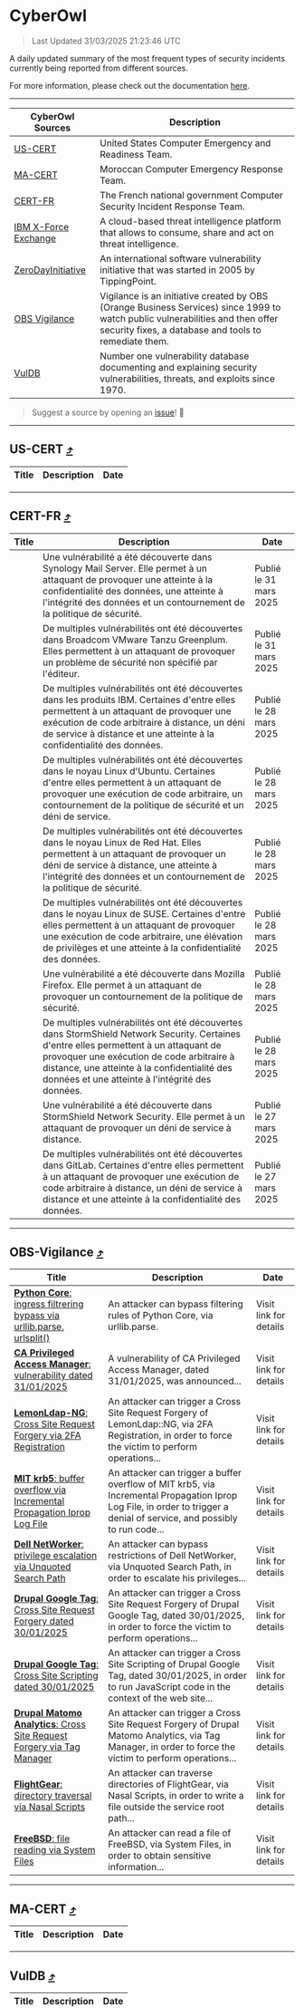 
 <div id='top'></div>

# CyberOwl

 > Last Updated 31/03/2025 21:23:46 UTC
 
 A daily updated summary of the most frequent types of security incidents currently being reported from different sources.
 
 For more information, please check out the documentation [here](./docs/README.md).
 
 ---
 |CyberOwl Sources|Description|
 |---|---|
 |[US-CERT](#us-cert-arrow_heading_up)|United States Computer Emergency and Readiness Team.|
 |[MA-CERT](#ma-cert-arrow_heading_up)|Moroccan Computer Emergency Response Team.|
 |[CERT-FR](#cert-fr-arrow_heading_up)|The French national government Computer Security Incident Response Team.|
 |[IBM X-Force Exchange](#ibmcloud-arrow_heading_up)|A cloud-based threat intelligence platform that allows to consume, share and act on threat intelligence.|
 |[ZeroDayInitiative](#zerodayinitiative-arrow_heading_up)|An international software vulnerability initiative that was started in 2005 by TippingPoint.|
 |[OBS Vigilance](#obs-vigilance-arrow_heading_up)|Vigilance is an initiative created by OBS (Orange Business Services) since 1999 to watch public vulnerabilities and then offer security fixes, a database and tools to remediate them.|
 |[VulDB](#vuldb-arrow_heading_up)|Number one vulnerability database documenting and explaining security vulnerabilities, threats, and exploits since 1970.|
 
 > Suggest a source by opening an [issue](https://github.com/karimhabush/cyberowl/issues)! :raised_hands:
 ---

## US-CERT [:arrow_heading_up:](#cyberowl)

 |Title|Description|Date|
 |---|---|---|
 
 ---

## CERT-FR [:arrow_heading_up:](#cyberowl)

 |Title|Description|Date|
 |---|---|---|
 |[](https://www.cert.ssi.gouv.fr/avis/CERTFR-2025-AVI-0257/)|Une vulnérabilité a été découverte dans Synology Mail Server. Elle permet à un attaquant de provoquer une atteinte à la confidentialité des données, une atteinte à l'intégrité des données et un contournement de la politique de sécurité.|Publié le 31 mars 2025|
 |[](https://www.cert.ssi.gouv.fr/avis/CERTFR-2025-AVI-0256/)|De multiples vulnérabilités ont été découvertes dans Broadcom VMware Tanzu Greenplum. Elles permettent à un attaquant de provoquer un problème de sécurité non spécifié par l'éditeur.|Publié le 31 mars 2025|
 |[](https://www.cert.ssi.gouv.fr/avis/CERTFR-2025-AVI-0255/)|De multiples vulnérabilités ont été découvertes dans les produits IBM. Certaines d'entre elles permettent à un attaquant de provoquer une exécution de code arbitraire à distance, un déni de service à distance et une atteinte à la confidentialité des données.|Publié le 28 mars 2025|
 |[](https://www.cert.ssi.gouv.fr/avis/CERTFR-2025-AVI-0254/)|De multiples vulnérabilités ont été découvertes dans le noyau Linux d'Ubuntu. Certaines d'entre elles permettent à un attaquant de provoquer une exécution de code arbitraire, un contournement de la politique de sécurité et un déni de service.|Publié le 28 mars 2025|
 |[](https://www.cert.ssi.gouv.fr/avis/CERTFR-2025-AVI-0253/)|De multiples vulnérabilités ont été découvertes dans le noyau Linux de Red Hat. Elles permettent à un attaquant de provoquer un déni de service à distance, une atteinte à l'intégrité des données et un contournement de la politique de sécurité.|Publié le 28 mars 2025|
 |[](https://www.cert.ssi.gouv.fr/avis/CERTFR-2025-AVI-0252/)|De multiples vulnérabilités ont été découvertes dans le noyau Linux de SUSE. Certaines d'entre elles permettent à un attaquant de provoquer une exécution de code arbitraire, une élévation de privilèges et une atteinte à la confidentialité des données.|Publié le 28 mars 2025|
 |[](https://www.cert.ssi.gouv.fr/avis/CERTFR-2025-AVI-0251/)|Une vulnérabilité a été découverte dans Mozilla Firefox. Elle permet à un attaquant de provoquer un contournement de la politique de sécurité.|Publié le 28 mars 2025|
 |[](https://www.cert.ssi.gouv.fr/avis/CERTFR-2025-AVI-0250/)|De multiples vulnérabilités ont été découvertes dans StormShield Network Security. Certaines d'entre elles permettent à un attaquant de provoquer une exécution de code arbitraire à distance, une atteinte à la confidentialité des données et une atteinte à l'intégrité des données.|Publié le 28 mars 2025|
 |[](https://www.cert.ssi.gouv.fr/avis/CERTFR-2025-AVI-0249/)|Une vulnérabilité a été découverte dans StormShield Network Security. Elle permet à un attaquant de provoquer un déni de service à distance.|Publié le 27 mars 2025|
 |[](https://www.cert.ssi.gouv.fr/avis/CERTFR-2025-AVI-0248/)|De multiples vulnérabilités ont été découvertes dans GitLab. Certaines d'entre elles permettent à un attaquant de provoquer une exécution de code arbitraire à distance, un déni de service à distance et une atteinte à la confidentialité des données.|Publié le 27 mars 2025|
 
 ---

## OBS-Vigilance [:arrow_heading_up:](#cyberowl)

 |Title|Description|Date|
 |---|---|---|
 |[<a href="https://vigilance.fr/vulnerability/Python-Core-ingress-filtrering-bypass-via-urllib-parse-urlsplit-46248" class="noirorange"><b>Python Core</b>: ingress filtrering bypass via urllib.parse.<wbr>urlsplit()</wbr></a>](https://vigilance.fr/vulnerability/Python-Core-ingress-filtrering-bypass-via-urllib-parse-urlsplit-46248)|An attacker can bypass filtering rules of Python Core, via urllib.parse.|Visit link for details|
 |[<a href="https://vigilance.fr/vulnerability/CA-Privileged-Access-Manager-vulnerability-dated-31-01-2025-46246" class="noirorange"><b>CA Privileged Access Manager</b>: vulnerability dated 31/01/2025</a>](https://vigilance.fr/vulnerability/CA-Privileged-Access-Manager-vulnerability-dated-31-01-2025-46246)|A vulnerability of CA Privileged Access Manager, dated 31/01/2025, was announced...|Visit link for details|
 |[<a href="https://vigilance.fr/vulnerability/LemonLdap-NG-Cross-Site-Request-Forgery-via-2FA-Registration-46245" class="noirorange"><b>LemonLdap-NG</b>: Cross Site Request Forgery via 2FA Registration</a>](https://vigilance.fr/vulnerability/LemonLdap-NG-Cross-Site-Request-Forgery-via-2FA-Registration-46245)|An attacker can trigger a Cross Site Request Forgery of LemonLdap::NG, via 2FA Registration, in order to force the victim to perform operations...|Visit link for details|
 |[<a href="https://vigilance.fr/vulnerability/MIT-krb5-buffer-overflow-via-Incremental-Propagation-Iprop-Log-File-46244" class="noirorange"><b>MIT krb5</b>: buffer overflow via Incremental Propagation Iprop Log File</a>](https://vigilance.fr/vulnerability/MIT-krb5-buffer-overflow-via-Incremental-Propagation-Iprop-Log-File-46244)|An attacker can trigger a buffer overflow of MIT krb5, via Incremental Propagation Iprop Log File, in order to trigger a denial of service, and possibly to run code...|Visit link for details|
 |[<a href="https://vigilance.fr/vulnerability/Dell-NetWorker-privilege-escalation-via-Unquoted-Search-Path-46242" class="noirorange"><b>Dell NetWorker</b>: privilege escalation via Unquoted Search Path</a>](https://vigilance.fr/vulnerability/Dell-NetWorker-privilege-escalation-via-Unquoted-Search-Path-46242)|An attacker can bypass restrictions of Dell NetWorker, via Unquoted Search Path, in order to escalate his privileges...|Visit link for details|
 |[<a href="https://vigilance.fr/vulnerability/Drupal-Google-Tag-Cross-Site-Request-Forgery-dated-30-01-2025-46241" class="noirorange"><b>Drupal Google Tag</b>: Cross Site Request Forgery dated 30/01/2025</a>](https://vigilance.fr/vulnerability/Drupal-Google-Tag-Cross-Site-Request-Forgery-dated-30-01-2025-46241)|An attacker can trigger a Cross Site Request Forgery of Drupal Google Tag, dated 30/01/2025, in order to force the victim to perform operations...|Visit link for details|
 |[<a href="https://vigilance.fr/vulnerability/Drupal-Google-Tag-Cross-Site-Scripting-dated-30-01-2025-46240" class="noirorange"><b>Drupal Google Tag</b>: Cross Site Scripting dated 30/01/2025</a>](https://vigilance.fr/vulnerability/Drupal-Google-Tag-Cross-Site-Scripting-dated-30-01-2025-46240)|An attacker can trigger a Cross Site Scripting of Drupal Google Tag, dated 30/01/2025, in order to run JavaScript code in the context of the web site...|Visit link for details|
 |[<a href="https://vigilance.fr/vulnerability/Drupal-Matomo-Analytics-Cross-Site-Request-Forgery-via-Tag-Manager-46237" class="noirorange"><b>Drupal Matomo Analytics</b>: Cross Site Request Forgery via Tag Manager</a>](https://vigilance.fr/vulnerability/Drupal-Matomo-Analytics-Cross-Site-Request-Forgery-via-Tag-Manager-46237)|An attacker can trigger a Cross Site Request Forgery of Drupal Matomo Analytics, via Tag Manager, in order to force the victim to perform operations...|Visit link for details|
 |[<a href="https://vigilance.fr/vulnerability/FlightGear-directory-traversal-via-Nasal-Scripts-46236" class="noirorange"><b>FlightGear</b>: directory traversal via Nasal Scripts</a>](https://vigilance.fr/vulnerability/FlightGear-directory-traversal-via-Nasal-Scripts-46236)|An attacker can traverse directories of FlightGear, via Nasal Scripts, in order to write a file outside the service root path...|Visit link for details|
 |[<a href="https://vigilance.fr/vulnerability/FreeBSD-file-reading-via-System-Files-46233" class="noirorange"><b>FreeBSD</b>: file reading via System Files</a>](https://vigilance.fr/vulnerability/FreeBSD-file-reading-via-System-Files-46233)|An attacker can read a file of FreeBSD, via System Files, in order to obtain sensitive information...|Visit link for details|
 
 ---

## MA-CERT [:arrow_heading_up:](#cyberowl)

 |Title|Description|Date|
 |---|---|---|
 
 ---

## VulDB [:arrow_heading_up:](#cyberowl)

 |Title|Description|Date|
 |---|---|---|
 